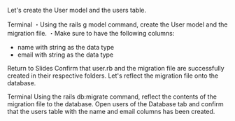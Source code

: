 Let's create the User model and the users table.
  
Terminal
・Using the rails g model command, create the User model and the migration file.
・Make sure to have the following columns:
- name with string as the data type
- email with string as the data type


Return to Slides
Confirm that user.rb and the migration file are successfully created in their respective folders.
Let's reflect the migration file onto the database.
  
Terminal
Using the rails db:migrate command, reflect the contents of the migration file to the database. 
Open users of the Database tab and confirm that the users table with the name and email columns has been created.
